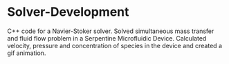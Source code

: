 # Solver-Development
C++ code for a Navier-Stoker solver. 
Solved simultaneous mass transfer and fluid flow problem in a Serpentine Microfluidic Device.
Calculated velocity, pressure and concentration of species in the device and created a gif animation.
